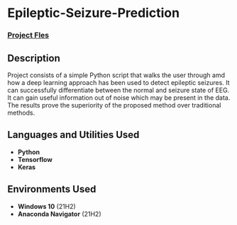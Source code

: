 <h1>Epileptic-Seizure-Prediction</h1>

 ### [Project Fles](https://github.com/karnanijr1001/Epileptic-Seizure-Prediction/blob/main/676869project.zip)

<h2>Description</h2>
Project consists of a simple Python script that walks the user through amd how a deep learning approach has been used to detect epileptic seizures. It can successfully differentiate between the normal and seizure state of EEG. It can gain useful information out of noise which may be present in the data. The results prove the superiority of the proposed method over traditional methods.<br />


<h2>Languages and Utilities Used</h2>

- <b>Python</b> 
- <b>Tensorflow</b>
- <b>Keras</b>

<h2>Environments Used </h2>

- <b>Windows 10</b> (21H2)
- <b>Anaconda Navigator</b> (21H2)
